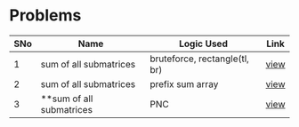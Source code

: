 # Problems

SNo | Name | Logic Used | Link |
----|------|------------|------|
1 | sum of all submatrices | bruteforce, rectangle(tl, br) | [view](submatrices_sum_bruteforce.cpp) 
2 | sum of all submatrices | prefix sum array | [view](submatrices_sum_prefix_matrix.cpp)
3 | **sum of all submatrices | PNC | [view](submatrices_sum_PNC.cpp)